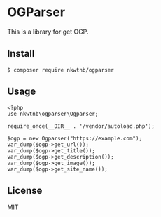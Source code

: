 # OGParser
This is a library for get OGP.

## Install
```
$ composer require nkwtnb/ogparser
```

## Usage
```
<?php
use nkwtnb\ogparser\Ogparser;

require_once(__DIR__ . '/vendor/autoload.php');

$ogp = new Ogparser("https://example.com");
var_dump($ogp->get_url());
var_dump($ogp->get_title());
var_dump($ogp->get_description());
var_dump($ogp->get_image());
var_dump($ogp->get_site_name());
```

## License
MIT
